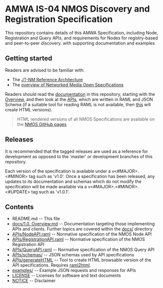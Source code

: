# AMWA IS-04 NMOS Discovery and Registration Specification

This repository contains details of this AMWA Specification, including Node, Registration and Query APIs, and requirements for Nodes for registry-based and peer-to-peer discovery. with supporting documentation and examples

## Getting started

Readers are advised to be familiar with:
* The [JT-NM Reference Architecture](http://jt-nm.org/RA-1.0/)
* The [overview of Networked Media Open Specifications](https://github.com/AMWA-TV/nmos)

Readers should read the [documentation](docs/) in this repository, starting with the [Overview](docs/1.0.%20Overview.md), and then look at the [APIs](APIs/), which are written in RAML and JSON Schema (if a suitable tool for reading RAML is not available, then [this](APIs/generateHTML) will create HTML versions).

> HTML rendered versions of all NMOS Specifications are available on the [NMOS GitHub pages](https://amwa-tv.github.io/nmos)

## Releases

It is recommended that the tagged releases are used as a reference for development as opposed to the 'master' or development branches of this repository.

Each version of the specification is available under a v&lt;#MAJOR&gt;.&lt;#MINOR&gt; tag such as 'v1.0'. Once a specification has been released, any updates to its documentation and schemas which do not modify the specification will be made available via a v&lt;#MAJOR&gt;.&lt;#MINOR&gt;.&lt;#UPDATE&gt; tag such as 'v1.0.1'.

## Contents

* README.md -- This file
* [docs/1.0. Overview.md](docs/1.0.%20Overview.md) -- Documentation targeting those implementing APIs and clients. Further topics are covered within the [docs/](docs/) directory
* [APIs/NodeAPI.raml](APIs/NodeAPI.raml) -- Normative specification of the NMOS Node API
* [APIs/RegistrationAPI.raml](APIs/RegistrationAPI.raml) -- Normative specification of the NMOS Registration API
* [APIs/QueryAPI.raml](APIs/QueryAPI.raml) -- Normative specification of the NMOS Query API
* [APIs/schemas/](APIs/schemas/) -- JSON schemas used by API specifications
* [APIs/generateHTML](APIs/generateHTML) -- Tool to create HTML browsable version of the API specifications. Requires [raml2html](https://github.com/kevinrenskers/raml2html).
* [examples/](examples/) -- Example JSON requests and responses for APIs
* [LICENSE](LICENSE) -- Licenses for software and text documents
* [NOTICE](NOTICE) -- Disclaimer
